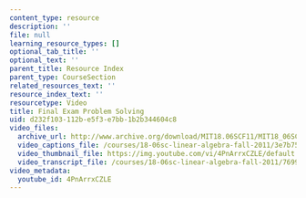 ```yaml
---
content_type: resource
description: ''
file: null
learning_resource_types: []
optional_tab_title: ''
optional_text: ''
parent_title: Resource Index
parent_type: CourseSection
related_resources_text: ''
resource_index_text: ''
resourcetype: Video
title: Final Exam Problem Solving
uid: d232f103-112b-e5f3-e7bb-1b2b344604c8
video_files:
  archive_url: http://www.archive.org/download/MIT18.06SCF11/MIT18_06SC_110607_A2_300k.mp4
  video_captions_file: /courses/18-06sc-linear-algebra-fall-2011/3e7b750dde8f5977b1cef68fa2890720_4PnArrxCZLE.vtt
  video_thumbnail_file: https://img.youtube.com/vi/4PnArrxCZLE/default.jpg
  video_transcript_file: /courses/18-06sc-linear-algebra-fall-2011/76991b37fec6d261b1dc3da7c4024d43_4PnArrxCZLE.pdf
video_metadata:
  youtube_id: 4PnArrxCZLE
---
```

